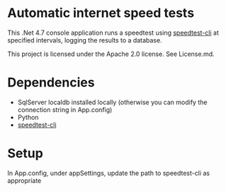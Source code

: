 # Automatic internet speed tests

This .Net 4.7 console application runs a speedtest using [speedtest-cli](https://github.com/sivel/speedtest-cli) at specified intervals, logging the results to a database.

This project is licensed under the Apache 2.0 license.  See License.md.

# Dependencies
* SqlServer localdb installed locally (otherwise you can modify the connection string in App.config)
* Python
* [speedtest-cli](https://github.com/sivel/speedtest-cli)

# Setup
In App.config, under appSettings, update the path to speedtest-cli as appropriate